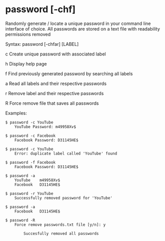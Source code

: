 # password [-chf]

Randomly generate / locate a unique password in your command line interface of choice. All passwords are stored on a text file with readability permissions removed

Syntax: password [-chfar] [LABEL]

c     Create unique password with associated label

h     Display help page

f     Find previously generated password by searching all labels

a     Read all labels and their respective passwords

r     Remove label and their respective passwords 

R     Force remove file that saves all passwords

Examples:
```console
$ password -c YouTube
	YouTube Password: m49958Xv$
  
$ password -c Facebook
	Facebook Password: D31145HE$
  
$ password -c YouTube
	Error: duplicate label called 'YouTube' found

$ password -f Facebook
	Facebook Password: D31145HE$
  
$ password -a
	YouTube    m49958Xv$
	Facebook   D31145HE$
  
$ password -r YouTube
	Successfully removed password for 'YouTube'

$ password -a
	Facebook   D31145HE$

$ password -R
	Force remove passwords.txt file [y/n]: y
  
    	Succesfully removed all passwords
```
